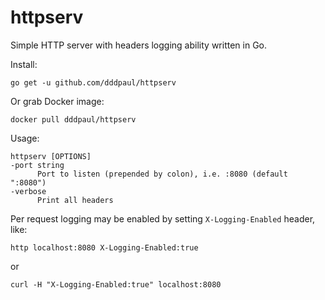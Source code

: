httpserv
=========

Simple HTTP server with headers logging ability written in Go.

Install:

```
go get -u github.com/dddpaul/httpserv
```

Or grab Docker image:

```
docker pull dddpaul/httpserv
```

Usage:

```
httpserv [OPTIONS]
-port string
      Port to listen (prepended by colon), i.e. :8080 (default ":8080")
-verbose
      Print all headers
```

Per request logging may be enabled by setting `X-Logging-Enabled` header, like:

```
http localhost:8080 X-Logging-Enabled:true  
```

or

```
curl -H "X-Logging-Enabled:true" localhost:8080
```
